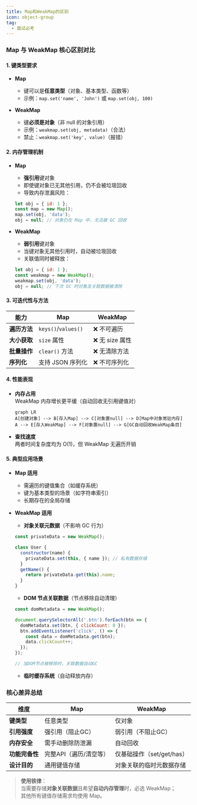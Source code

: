 ```yaml
---
title: Map和WeakMap的区别
icon: object-group
tag:
  - 面试必考
---
```


### Map 与 WeakMap 核心区别对比

#### 1. **键类型要求**
- **Map**  
  - 键可以是**任意类型**（对象、基本类型、函数等）  
  - 示例：`map.set('name', 'John')` 或 `map.set(obj, 100)`

- **WeakMap**  
  - 键**必须是对象**（非 null 的对象引用）  
  - 示例：`weakmap.set(obj, metadata)`（合法）  
  - 禁止：`weakmap.set('key', value)`（报错）

#### 2. **内存管理机制**
- **Map**  
  - **强引用**键对象  
  - 即使键对象已无其他引用，仍不会被垃圾回收  
  - 导致内存泄漏风险：  
  ```javascript
  let obj = { id: 1 };
  const map = new Map();
  map.set(obj, 'data');
  obj = null; // 对象仍在 Map 中，无法被 GC 回收
  ```

- **WeakMap**  
  - **弱引用**键对象  
  - 当键对象无其他引用时，自动被垃圾回收  
  - 关联值同时被释放：  
  ```javascript
  let obj = { id: 1 };
  const weakmap = new WeakMap();
  weakmap.set(obj, 'data');
  obj = null; // 下次 GC 时对象及关联数据被清除
  ```

#### 3. **可迭代性与方法**
| 能力          | Map                  | WeakMap            |
|---------------|----------------------|--------------------|
| **遍历方法**  | `keys()`/`values()`  | ❌ 不可遍历         |
| **大小获取**  | `size` 属性          | ❌ 无 size 属性     |
| **批量操作**  | `clear()` 方法       | ❌ 无清除方法       |
| **序列化**    | 支持 JSON 序列化     | ❌ 不可序列化       |

#### 4. **性能表现**
- **内存占用**  
  WeakMap 内存增长更平缓（自动回收无引用键值对）  
  ```mermaid
  graph LR
  A[创建对象] --> B[存入Map] --> C[对象置null] --> D[Map中对象常驻内存]
  A --> E[存入WeakMap] --> F[对象置null] --> G[GC自动回收WeakMap条目]
  ```

- **查找速度**  
  两者时间复杂度均为 O(1)，但 WeakMap 无遍历开销

#### 5. **典型应用场景**
- **Map 适用**  
  - 需遍历的键值集合（如缓存系统）  
  - 键为基本类型的场景（如字符串索引）  
  - 长期存在的全局存储  

- **WeakMap 适用**  
  - **对象关联元数据**（不影响 GC 行为）  
  ```javascript
  const privateData = new WeakMap();
  
  class User {
    constructor(name) {
      privateData.set(this, { name }); // 私有数据存储
    }
    getName() {
      return privateData.get(this).name;
    }
  }
  ```
  - **DOM 节点关联数据**（节点移除自动清理）  
  ```javascript
  const domMetadata = new WeakMap();
  
  document.querySelectorAll('.btn').forEach(btn => {
    domMetadata.set(btn, { clickCount: 0 });
    btn.addEventListener('click', () => {
      const data = domMetadata.get(btn);
      data.clickCount++;
    });
  });
  
  // 当DOM节点被移除时，关联数据自动GC
  ```
  - **临时缓存系统**（自动释放内存）

### 核心差异总结
| 维度         | Map                      | WeakMap                  |
|--------------|--------------------------|--------------------------|
| **键类型**   | 任意类型                 | 仅对象                   |
| **引用强度** | 强引用（阻止GC）         | 弱引用（不阻止GC）       |
| **内存安全** | 需手动删除防泄漏         | 自动回收                 |
| **功能完备性**| 完整API（遍历/清空等）   | 仅基础操作（set/get/has）|
| **设计目的** | 通用键值存储             | 对象关联的临时元数据存储 |

> **使用铁律**：  
> 当需要存储**对象关联数据**且希望**自动内存管理**时，必选 WeakMap；  
> 其他所有键值存储需求均使用 Map。